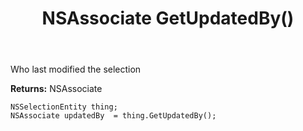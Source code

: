 ﻿---
uid: crmscript_ref_NSSelectionEntity_GetUpdatedBy
title: NSAssociate GetUpdatedBy()
intellisense: NSSelectionEntity.GetUpdatedBy
keywords: NSSelectionEntity, GetUpdatedBy
so.topic: reference
---

Who last modified the selection

**Returns:** NSAssociate


```crmscript
NSSelectionEntity thing;
NSAssociate updatedBy  = thing.GetUpdatedBy();
```


